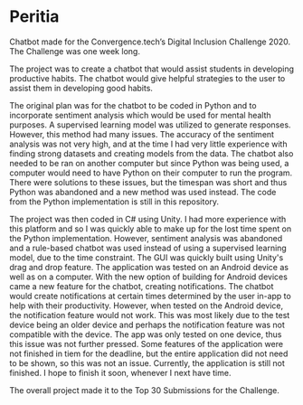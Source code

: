 # Peritia
Chatbot made for the Convergence.tech’s Digital Inclusion Challenge 2020. The Challenge was one week long.

The project was to create a chatbot that would assist students in developing productive habits. The chatbot would give helpful strategies to the user to assist them in developing good habits. 

The original plan was for the chatbot to be coded in Python and to incorporate sentiment analysis which would be used for mental health purposes. A supervised learning model was utilized to generate responses. However, this method had many issues. The accuracy of the sentiment analysis was not very high, and at the time I had very little experience with finding strong datasets and creating models from the data. The chatbot also needed to be ran on another computer but since Python was being used, a computer would need to have Python on their computer to run the program. There were solutions to these issues, but the timespan was short and thus Python was abandoned and a new method was used instead. The code from the Python implementation is still in this repository.

The project was then coded in C# using Unity. I had more experience with this platform and so I was quickly able to make up for the lost time spent on the Python implementation. However, sentiment analysis was abandoned and a rule-based chatbot was used instead of using a supervised learning model, due to the time constraint. The GUI was quickly built using Unity's drag and drop feature. The application was tested on an Android device as well as on a computer. With the new option of building for Android devices came a new feature for the chatbot, creating notifications. The chatbot would create notifications at certain times determined by the user in-app to help with their productivity. However, when tested on the Android device, the notification feature would not work. This was most likely due to the test device being an older device and perhaps the notification feature was not compatible with the device. The app was only tested on one device, thus this issue was not further pressed. Some features of the application were not finished in tiem for the deadline, but the entire application did not need to be shown, so this was not an issue. Currently, the application is still not finished. I hope to finish it soon, whenever I next have time.

The overall project made it to the Top 30 Submissions for the Challenge. 
